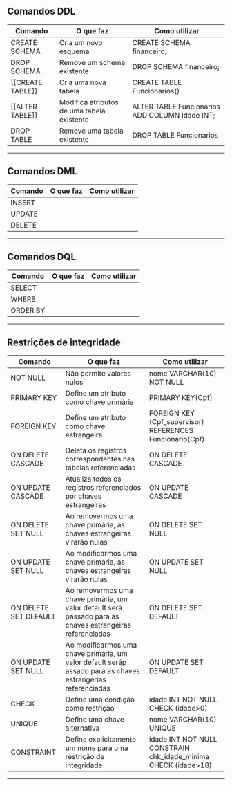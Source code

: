 ## Comandos DDL

| Comando          | O que faz                                  | Como utilizar                                  |
| ---------------- | ------------------------------------------ | ---------------------------------------------- |
| CREATE SCHEMA    | Cria um novo esquema                       | CREATE SCHEMA financeiro;                      |
| DROP SCHEMA      | Remove um schema existente                 | DROP SCHEMA financeiro;                        |
| [[CREATE TABLE]] | Cria uma nova tabela                       | CREATE TABLE Funcionarios()                    |
| [[ALTER TABLE]]  | Modifica atributos de uma tabela existente | ALTER TABLE Funcionarios ADD COLUMN Idade INT; |
| DROP TABLE       | Remove uma tabela existente                | DROP TABLE Funcionarios                        |

---
## Comandos DML

| Comando | O que faz | Como utilizar |
| ------- | --------- | ------------- |
| INSERT  |           |               |
| UPDATE  |           |               |
| DELETE  |           |               |

---
## Comandos DQL

| Comando  | O que faz | Como utilizar |
| -------- | --------- | ------------- |
| SELECT   |           |               |
| WHERE    |           |               |
| ORDER BY |           |               |

---
## Restrições de integridade

| Comando               | O que faz                                                                                                   | Como utilizar                                                  |
| --------------------- | ----------------------------------------------------------------------------------------------------------- | -------------------------------------------------------------- |
| NOT NULL              | Não permite valores nulos                                                                                   | nome VARCHAR(10) NOT NULL                                      |
| PRIMARY KEY           | Define um atributo como chave primária                                                                      | PRIMARY KEY(Cpf)                                               |
| FOREIGN KEY           | Define um atributo como chave estrangeira                                                                   | FOREIGN KEY (Cpf_supervisor) REFERENCES Funcionario(Cpf)       |
| ON DELETE CASCADE     | Deleta os registros correspondentes nas tabelas referenciadas                                               | ON DELETE CASCADE                                              |
| ON UPDATE CASCADE     | Atualiza todos os registros referenciados por chaves estrangeiras                                           | ON UPDATE CASCADE                                              |
| ON DELETE SET NULL    | Ao removermos uma chave primária, as chaves estrangeiras virarão nulas                                      | ON DELETE SET NULL                                             |
| ON UPDATE SET NULL    | Ao modificarmos uma chave primária, as chaves estrangeiras virarão nulas                                    | ON UPDATE SET NULL                                             |
| ON DELETE SET DEFAULT | Ao removermos uma chave primária, um valor default será passado para as chaves estrangeiras referenciadas   | ON DELETE SET DEFAULT                                          |
| ON UPDATE SET NULL    | Ao modificarmos uma chave primária, um valor default seráp assado para as chaves estrangerias referenciadas | ON UPDATE SET DEFAULT                                          |
| CHECK                 | Define uma condição como restrição                                                                          | idade INT NOT NULL CHECK (idade>0)                             |
| UNIQUE                | Define uma chave alternativa                                                                                | nome VARCHAR(10) UNIQUE                                        |
| CONSTRAINT            | Define explicitamente um nome para uma restrição de integridade                                             | idade INT NOT NULL CONSTRAIN chk_idade_minima CHECK (idade>18) |

---
